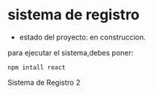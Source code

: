 <h1>sistema de registro</h1>

- estado del proyecto: en construccion.
  
para ejecutar el sistema,debes poner:

```npm intall react```

Sistema de Registro 2
